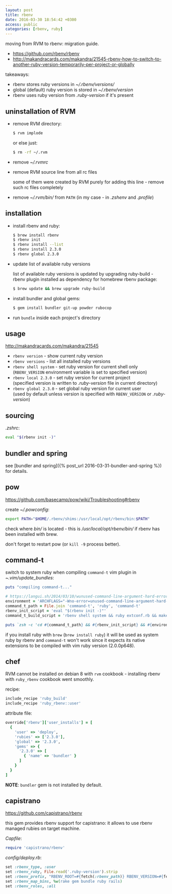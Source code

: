 ```yaml
---
layout: post
title: rbenv
date: 2016-03-30 18:54:42 +0300
access: public
categories: [rbenv, ruby]
---
```


moving from RVM to rbenv: migration guide.

<!-- more -->

- <https://github.com/rbenv/rbenv>
- <http://makandracards.com/makandra/21545-rbenv-how-to-switch-to-another-ruby-version-temporarily-per-project-or-globally>

takeaways:

- rbenv stores ruby versions in _~/.rbenv/versions/_
- global (default) ruby version is stored in _~/.rbenv/version_
- rbenv uses ruby version from _.ruby-version_ if it's present

## uninstallation of RVM

- remove RVM directory:

  ```sh
  $ rvm implode
  ```

  or else just:

  ```sh
  $ rm -rf ~/.rvm
  ```

- remove _~/.rvmrc_
- remove RVM source line from all rc files

  some of them were created by RVM purely for adding this line -
  remove such rc files completely

- remove _~/.rvm/bin/_ from `PATH` (in my case - in _.zshenv_ and _.profile_)

## installation

- install rbenv and ruby:

  ```sh
  $ brew install rbenv
  $ rbenv init
  $ rbenv install --list
  $ rbenv install 2.3.0
  $ rbenv global 2.3.0
  ```

- update list of available ruby versions

  list of available ruby versions is updated by upgrading ruby-build -
  rbenv plugin installed as dependency for homebrew rbenv package:

  ```sh
  $ brew update && brew upgrade ruby-build
  ```

- install bundler and global gems:

  ```sh
  $ gem install bundler git-up powder rubocop
  ```

- run `bundle` inside each project's directory

## usage

<http://makandracards.com/makandra/21545>

- `rbenv version` - show current ruby version
- `rbenv versions` - list all installed ruby versions
- `rbenv shell system` - set ruby version for current shell only<br>
  (`RBENV_VERSION` environment variable is set to specified version)
- `rbenv local 2.3.0` - set ruby version for current project<br>
  (specified version is written to _.ruby-version_ file in current directory)
- `rbenv global 2.3.0` - set global ruby version for current user<br>
  (used by default unless version is specified with `RBENV_VERSION` or _.ruby-version_)

## sourcing

_.zshrc_:

```sh
eval "$(rbenv init -)"
```

## bundler and spring

see [bundler and spring]({% post_url 2016-03-31-bundler-and-spring %}) for details.

## pow

<https://github.com/basecamp/pow/wiki/Troubleshooting#rbenv>

create _~/.powconfig_:

```sh
export PATH="$HOME/.rbenv/shims:/usr/local/opt/rbenv/bin:$PATH"
```

check where _bin/_ is located - this is _/usr/local/opt/rbenv/bin/_
if rbenv has been installed with brew.

don't forget to restart pow (or `kill -9` process better).

## command-t

switch to system ruby when compiling `command-t` vim plugin in _~.vim/update_bundles_:

```ruby
puts "compiling command-t..."

# https://langui.sh/2014/03/10/wunused-command-line-argument-hard-error-in-future-is-a-harsh-mistress
environment = 'ARCHFLAGS="-Wno-error=unused-command-line-argument-hard-error-in-future"'
command_t_path = File.join 'command-t', 'ruby', 'command-t'
rbenv_init_script = 'eval "$(rbenv init -)"'
command_t_build_script = 'rbenv shell system && ruby extconf.rb && make'

puts `zsh -c 'cd #{command_t_path} && #{rbenv_init_script} && #{environment} #{command_t_build_script}'`
```

if you install ruby with `brew` (`brew install ruby`) it will be used as
system ruby by rbenv and `command-t` won't work since it expects
its native extensions to be compiled with vim ruby version (2.0.0p648).

## chef

RVM cannot be installed on debian 8 with `rvm` cookbook -
installing rbenv with `ruby_rbenv` cookbook went smoothly.

recipe:

```ruby
include_recipe 'ruby_build'
include_recipe 'ruby_rbenv::user'
```

attribute file:

```ruby
override['rbenv']['user_installs'] = [
  {
    'user' => 'deploy',
    'rubies' => ['2.3.0'],
    'global' => '2.3.0',
    'gems' => {
      '2.3.0' => [
        { 'name' => 'bundler' }
      ]
    }
  }
]
```

**NOTE**: `bundler` gem is not installed by default.

## capistrano

<https://github.com/capistrano/rbenv>

this gem provides rbenv support for capistrano:
it allows to use rbenv managed rubies on target machine.

_Capfile_:

```ruby
require 'capistrano/rbenv'
```

_config/deploy.rb_:

```ruby
set :rbenv_type, :user
set :rbenv_ruby, File.read('.ruby-version').strip
set :rbenv_prefix, "RBENV_ROOT=#{fetch(:rbenv_path)} RBENV_VERSION=#{fetch(:rbenv_ruby)} #{fetch(:rbenv_path)}/bin/rbenv exec"
set :rbenv_map_bins, %w(rake gem bundle ruby rails)
set :rbenv_roles, :all
```
